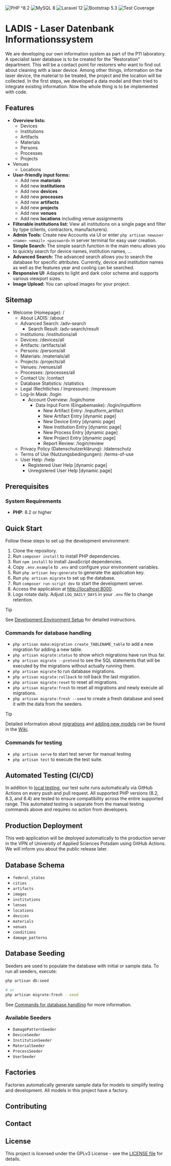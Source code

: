 ![PHP ^8.2](https://img.shields.io/badge/php-%5E8.2-blue?logo=php)
![MySQL 8](https://img.shields.io/badge/mysql-8.4-orange?logo=mysql&logoColor=white)
![Laravel 12](https://img.shields.io/badge/laravel-12-red?logo=laravel&style=flat)
![Bootstrap 5.3](https://img.shields.io/badge/bootstrap-5.3-563d7c?logo=bootstrap)
![Test Coverage](https://github.com/McNamara84/cleanup-laser-database/blob/image-data/coverage.svg?raw=true)

# LADIS - Laser Datenbank Informationssystem

We are developing our own information system as part of the P11 laboratory. A specialist laser database is to be created for the “Restoration” department. This will be a contact point for restorers who want to find out about cleaning with a laser device. Among other things, information on the laser device, the material to be treated, the project and the location will be collected. In the first steps, we developed a data model and then tried to integrate existing information. Now the whole thing is to be implemented with code.

## Features

- **Overview lists:**
  - Devices
  - Institutions
  - Artifacts
  - Materials
  - Persons
  - Processes
  - Projects
- Venues
  - Locations
- **User-friendly input forms:**
  - Add new **materials**
  - Add new **institutions**
  - Add new **devices**
  - Add new **processes**
  - Add new **artifacts**
  - Add new **projects**
  - Add new **venues**
  - Add new **locations** including venue assignments
- **Filterable institutions list:** View all institutions on a single page and filter by type (clients, contractors, manufacturers).
- **Admin Tools:** Create new Accounts via UI or enter `php artisan newuser <name> <email> <password>` in server terminal for easy user creation.
- **Simple Search:** The simple search function in the main menu allows you to quickly search for device names, institution names, ...
- **Advanced Search:** The advanced search allows you to search the database for specific attributes. Currently, device and institution names as well as the features year and cooling can be searched.
- **Responsive UI:** Adapats to light and dark color scheme and supports various viewport sizes.
- **Image Upload:** You can upload images for your project.

## Sitemap

- Welcome (Homepage): /
  - About LADIS: /about
  - Advanced Search: /adv-search
    - Search Result: /adv-search/result
  - Institutions: /institutions/all
  - Devices: /devices/all
  - Artifacts: /artifacts/all
  - Persons: /persons/all
  - Materials: /materials/all
  - Projects: /projects/all
  - Venues: /venues/all
  - Processes: /processes/all
  - Contact Us: /contact
  - Database Statistics: /statistics
  - Legal (Rechtliches / Impressum): /impressum
  - Log-In Mask: /login
    - Account Overview: /login/home
      - Data Input Form (Eingabemaske): /login/inputform
        - New Artifact Entry: /inputform_artifact
        - New Artifact Entry [dynamic page]
        - New Device Entry [dynamic page]
        - New Institution Entry [dynamic page]
        - New Process Entry [dynamic page]
        - New Project Entry [dynamic page]
        - Report Review: /login/review
  - Privacy Policy (Datenschutzerklärung): /datenschutz
  - Terms of Use (Nutzungsbedingungen): /terms-of-use
  - User Help: /help
    - Registered User Help [dynamic page]
    - Unregistered User Help [dynamic page]

## Prerequisites

### System Requirements

- **PHP**: 8.2 or higher

## Quick Start

Follow these steps to set up the development environment:

1. Clone the repository.
2. Run `composer install` to install PHP dependencies.
3. Run `npm install` to install JavaScript dependencies.
4. Copy `.env.example` to `.env` and configure your environment variables.
5. Run `php artisan key:generate` to generate the application key.
6. Run `php artisan migrate` to set up the database.
7. Run `composer run-script dev` to start the development server.
8. Access the application at [http://localhost:8000](http://localhost:8000).
9. Logs rotate daily. Adjust `LOG_DAILY_DAYS` in your `.env` file to change retention.

> [!TIP]
> See [Development Environment Setup](https://github.com/McNamara84/cleanup-laser-database/wiki/Development-Environment-Setup) for detailed instructions.

### Commands for database handling

- `php artisan make:migration create_TABLENAME_table` to add a new migration for adding a new table.
- `php artisan migrate:status` to show which migrations have run thus far.
- `php artisan migrate --pretend` to see the SQL statements that will be executed by the migrations without actually running them.
- `php artisan migrate` to run database migrations.
- `php artisan migrate:rollback` to roll back the last migration.
- `php artisan migrate:reset` to reset all migrations.
- `php artisan migrate:fresh` to reset all migrations and newly execute all migrations.
- `php artisan migrate:fresh --seed` to create a fresh database and seed it with the data from the seeders.

> [!TIP]
> Detailed information about [migrations](https://github.com/McNamara84/cleanup-laser-database/wiki/Adding-a-new-table-with-a-new-migration) and [adding new models](https://github.com/McNamara84/cleanup-laser-database/wiki/Adding-new-models) can be found in the [Wiki](https://github.com/McNamara84/cleanup-laser-database/wiki).

### Commands for testing

- `php artisan serve` to start test server for manual testing
- `php artisan test` to execute the test suite.

## Automated Testing (CI/CD)

In addition to [local testing](#commands-for-testing), our test suite runs automatically via GitHub Actions on every push and pull request. All supported PHP versions (8.2, 8.3, and 8.4) are tested to ensure compatibility across the entire supported range. This automated testing is separate from the manual testing commands above and requires no action from developers.

## Production Deployment

This web application will be deployed automatically to the production server in the VPN of University of Applied Sciences Potsdam using GitHub Actions. We will inform you about the public release later.

## Database Schema

<!-- Introduction text for the db schema here -->

- `federal_states`
- `cities`
- `artifacts`
- `images`
- `institutions`
- `lenses`
- `locations`
- `devices`
- `materials`
- `venues`
- `conditions`
- `damage_patterns`

## Database Seeding

Seeders are used to populate the database with initial or sample data. To run all seeders, execute:

```bash
php artisan db:seed

# or
php artisan migrate:fresh --seed
```

See [Commands for database handling](#commands-for-database-handling) for more information.

### Available Seeders

- `DamagePatternSeeder`
- `DeviceSeeder`
- `InstitutionSeeder`
- `MaterialSeeder`
- `ProcessSeeder`
- `UserSeeder`

## Factories

Factories automatically generate sample data for models to simplify testing and development. All models in this project have a factory.

## Contributing

<!-- Summarized conributing guidelines here -->

## Contact

<!-- Add contact information -->

## License

This project is licensed under the GPLv3 License - see the [LICENSE file](https://github.com/McNamara84/ladis/blob/doc/code-license/LICENSE) for details.
